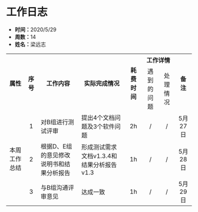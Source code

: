 <h1>工作日志</h1>
<ul>
    <li><strong>时间：</strong>2020/5/29</li>
    <li><strong>周数：</strong>14</li>
    <li><strong>姓名：</strong>梁远志</li>
</ul>
<table style="text-align:center">
  <tr>
    <th rowspan="2">属性</th>
    <th rowspan="2">序号</th>
    <th rowspan="2">工作内容</th>
    <th rowspan="2">实际完成情况</th>
    <th rowspan="2">耗费时间</th>
    <th colspan="2">工作详情</th>
    <th rowspan="2">备注</th>
  </tr>
  <tr>
    <td>遇到的问题</td>
    <td>处理情况</td>
  </tr>
  <tr>
    <td rowspan="3">本周工作总结</td>
    <td>1</td>
    <td style="text-align:left">对B组进行测试评审</td>
    <td style="text-align:left">提出4个文档问题及3个软件问题</td>
    <td>2h</td>
    <td>/</td>
    <td>/</td>
    <td>5月27日</td>
  </tr>
  <tr>
    <td>2</td>
    <td style="text-align:left">根据D、E组的意见修改说明书和结果分析报告</td>
    <td style="text-align:left">形成测试需求文档v1.3.4和结果分析报告v1.3</td>
    <td>1h</td>
    <td>/</td>
    <td>/</td>
    <td>5月28日</td>
  </tr>
  <tr>
    <td>3</td>
    <td style="text-align:left">与B组沟通评审意见</td>
    <td style="text-align:left">达成一致</td>
    <td>1h</td>
    <td>/</td>
    <td>/</td>
    <td>5月29日</td>
  </tr>
</table>
